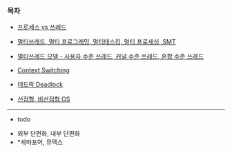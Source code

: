### 목차

- [프로세스 vs 쓰레드](./os/process_and_thread.md)

- [멀티쓰레드, 멀티 프로그래밍, 멀티태스킹, 멀티 프로세싱, SMT](./os/multi_series.md)

- [멀티쓰레드 모델 - 사용자 수준 쓰레드, 커널 수준 쓰레드, 혼합 수준 쓰레드](./os/multi_thread_model.md)

- [Context Switching](./os/context_switching.md)

- [데드락 Deadlock](./os/deadlock.md)

- [선점형, 비선점형 OS](./os/preemption_and_nonpreemption.md)

---

- todo

* 외부 단편화, 내부 단편화
* \*세마포어, 뮤텍스
